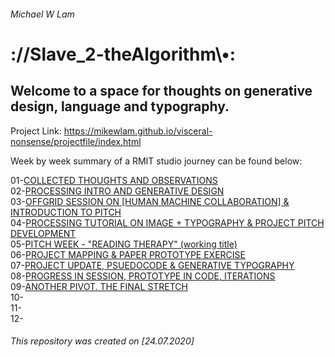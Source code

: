 ###### Michael W Lam
# ://Slave_2-theAlgorithm\\•:

## Welcome to a space for thoughts on generative design, language and typography.

Project Link: https://mikewlam.github.io/visceral-nonsense/projectfile/index.html

Week by week summary of a RMIT studio journey can be found below:</br>

01-[COLLECTED THOUGHTS AND OBSERVATIONS](https://mikewlam.github.io/S2A/WK01)</br>
02-[PROCESSING INTRO AND GENERATIVE DESIGN](https://mikewlam.github.io/S2A/WK02)</br>
03-[OFFGRID SESSION ON [HUMAN MACHINE COLLABORATION] & INTRODUCTION TO PITCH](https://mikewlam.github.io/S2A/WK03)</br>
04-[PROCESSING TUTORIAL ON IMAGE + TYPOGRAPHY & PROJECT PITCH DEVELOPMENT](https://mikewlam.github.io/S2A/WK04)</br>
05-[PITCH WEEK - "READING THERAPY" (working title)](https://mikewlam.github.io/S2A/WK05)</br>
06-[PROJECT MAPPING & PAPER PROTOTYPE EXERCISE](https://mikewlam.github.io/S2A/WK06)</br>
07-[PROJECT UPDATE, PSUEDOCODE & GENERATIVE TYPOGRAPHY](https://mikewlam.github.io/S2A/WK07)</br>
08-[PROGRESS IN SESSION, PROTOTYPE IN CODE, ITERATIONS](https://mikewlam.github.io/S2A/WK08)</br>
09-[ANOTHER PIVOT. THE FINAL STRETCH](https://mikewlam.github.io/S2A/WK09)</br>
10-</br>
11-</br>
12-</br>

###### This repository was created on [24.07.2020]
